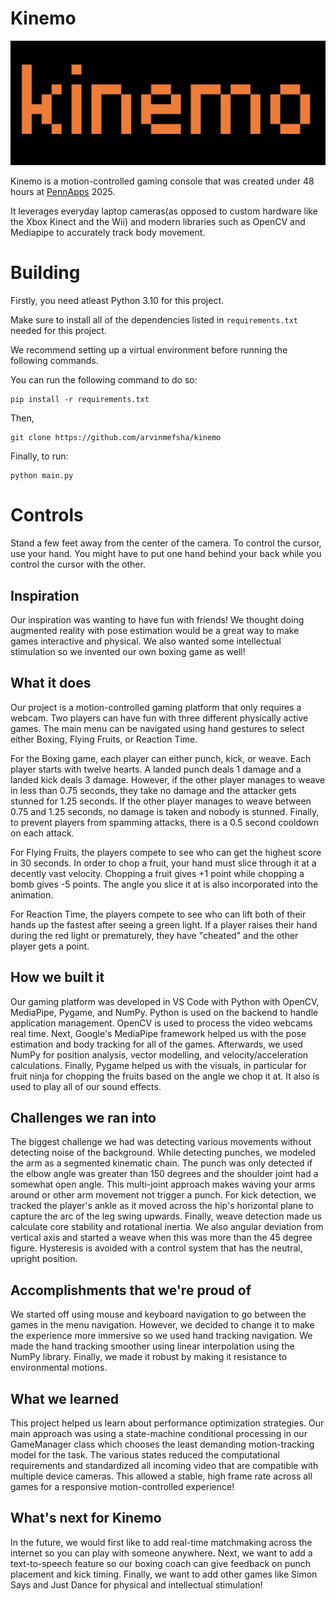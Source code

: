 # Kinemo

![alt text](assets/logo.png)

Kinemo is a motion-controlled gaming console that was created under 48 hours at [PennApps](https://pennapps.com/) 2025.

It leverages everyday laptop cameras(as opposed to custom hardware like the Xbox Kinect and the Wii) and modern libraries such as OpenCV and Mediapipe to accurately track body movement. 

# Building

Firstly, you need atleast Python 3.10 for this project.

Make sure to install all of the dependencies listed in `requirements.txt` needed for this project.

We recommend setting up a virtual environment before running the following commands. 

You can run the following command to do so:

```
pip install -r requirements.txt
```

Then,

```
git clone https://github.com/arvinmefsha/kinemo
```


Finally, to run:
```
python main.py
```

# Controls

Stand a few feet away from the center of the camera. To control the cursor, use your hand. You might have to put one hand behind your back while you control the cursor with the other. 

## Inspiration

Our inspiration was wanting to have fun with friends! We thought doing augmented reality with pose estimation would be a great way to make games interactive and physical. We also wanted some intellectual stimulation so we invented our own boxing game as well!

## What it does

Our project is a motion-controlled gaming platform that only requires a webcam. Two players can have fun with three different physically active games. The main menu can be navigated using hand gestures to select either Boxing, Flying Fruits, or Reaction Time.

For the Boxing game, each player can either punch, kick, or weave. Each player starts with twelve hearts. A landed punch deals 1 damage and a landed kick deals 3 damage. However, if the other player manages to weave in less than 0.75 seconds, they take no damage and the attacker gets stunned for 1.25 seconds. If the other player manages to weave between 0.75 and 1.25 seconds, no damage is taken and nobody is stunned. Finally, to prevent players from spamming attacks, there is a 0.5 second cooldown on each attack.

For Flying Fruits, the players compete to see who can get the highest score in 30 seconds. In order to chop a fruit, your hand must slice through it at a decently vast velocity. Chopping a fruit gives +1 point while chopping a bomb gives -5 points. The angle you slice it at is also incorporated into the animation.

For Reaction Time, the players compete to see who can lift both of their hands up the fastest after seeing a green light. If a player raises their hand during the red light or prematurely, they have "cheated" and the other player gets a point.

## How we built it

Our gaming platform was developed in VS Code with Python with OpenCV, MediaPipe, Pygame, and NumPy. Python is used on the backend to handle application management. OpenCV is used to process the video webcams real time. Next, Google's MediaPipe framework helped us with the pose estimation and body tracking for all of the games. Afterwards, we used NumPy for position analysis, vector modelling, and velocity/acceleration calculations. Finally, Pygame helped us with the visuals, in particular for fruit ninja for chopping the fruits based on the angle we chop it at. It also is used to play all of our sound effects.

## Challenges we ran into

The biggest challenge we had was detecting various movements without detecting noise of the background. While detecting punches, we modeled the arm as a segmented kinematic chain. The punch was only detected if the elbow angle was greater than 150 degrees and the shoulder joint had a somewhat open angle. This multi-joint approach makes waving your arms around or other arm movement not trigger a punch. For kick detection, we tracked the player's ankle as it moved across the hip's horizontal plane to capture the arc of the leg swing upwards. Finally, weave detection made us calculate core stability and rotational inertia. We also angular deviation from vertical axis and started a weave when this was more than the 45 degree figure. Hysteresis is avoided with a control system that has the neutral, upright position.

## Accomplishments that we're proud of

We started off using mouse and keyboard navigation to go between the games in the menu navigation. However, we decided to change it to make the experience more immersive so we used hand tracking navigation. We made the hand tracking smoother using linear interpolation using the NumPy library. Finally, we made it robust by making it resistance to environmental motions.

## What we learned

This project helped us learn about performance optimization strategies. Our main approach was using a state-machine conditional processing in our GameManager class which chooses the least demanding motion-tracking model for the task. The various states reduced the computational requirements and standardized all incoming video that are compatible with multiple device cameras. This allowed a stable, high frame rate across all games for a responsive motion-controlled experience!

## What's next for Kinemo

In the future, we would first like to add real-time matchmaking across the internet so you can play with someone anywhere. Next, we want to add a text-to-speech feature so our boxing coach can give feedback on punch placement and kick timing. Finally, we want to add other games like Simon Says and Just Dance for physical and intellectual stimulation!
